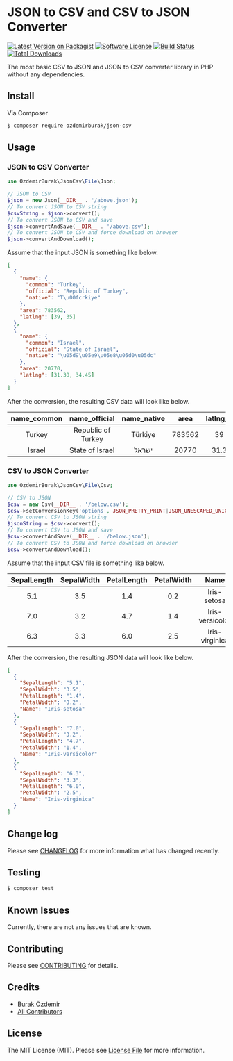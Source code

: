 # JSON to CSV and CSV to JSON Converter

[![Latest Version on Packagist][ico-version]][link-packagist]
[![Software License][ico-license]](LICENSE.md)
[![Build Status][ico-travis]][link-travis]
[![Total Downloads][ico-downloads]][link-downloads]

The most basic CSV to JSON and JSON to CSV converter library in PHP without any dependencies.

## Install

Via Composer

``` bash
$ composer require ozdemirburak/json-csv
```

## Usage

### JSON to CSV Converter

``` php
use OzdemirBurak\JsonCsv\File\Json;

// JSON to CSV
$json = new Json(__DIR__ . '/above.json');
// To convert JSON to CSV string
$csvString = $json->convert();
// To convert JSON to CSV and save
$json->convertAndSave(__DIR__ . '/above.csv');
// To convert JSON to CSV and force download on browser
$json->convertAndDownload();
```

Assume that the input JSON is something like below. 

```json
[
  {
    "name": {
      "common": "Turkey",
      "official": "Republic of Turkey",
      "native": "T\u00fcrkiye"
    },
    "area": 783562,
    "latlng": [39, 35]
  },
  {
    "name": {
      "common": "Israel",
      "official": "State of Israel",
      "native": "\u05d9\u05e9\u05e8\u05d0\u05dc"
    },
    "area": 20770,
    "latlng": [31.30, 34.45]
  }
]
```

After the conversion, the resulting CSV data will look like below.

**name\_common**|**name\_official**|**name\_native**|**area**|**latlng\_0**|**latlng\_1**
:-----:|:-----:|:-----:|:-----:|:-----:|:-----:
Turkey|Republic of Turkey|Türkiye|783562|39|35
Israel|State of Israel|ישראל|20770|31.3|34.45


### CSV to JSON Converter

``` php
use OzdemirBurak\JsonCsv\File\Csv;

// CSV to JSON
$csv = new Csv(__DIR__ . '/below.csv');
$csv->setConversionKey('options', JSON_PRETTY_PRINT|JSON_UNESCAPED_UNICODE|JSON_UNESCAPED_SLASHES);
// To convert CSV to JSON string
$jsonString = $csv->convert();
// To convert CSV to JSON and save
$csv->convertAndSave(__DIR__ . '/below.json');
// To convert CSV to JSON and force download on browser
$csv->convertAndDownload();
```

Assume that the input CSV file is something like below. 

**SepalLength**|**SepalWidth**|**PetalLength**|**PetalWidth**|**Name**
:-----:|:-----:|:-----:|:-----:|:-----:
5.1|3.5|1.4|0.2|Iris-setosa                       
7.0|3.2|4.7|1.4|Iris-versicolor                   
6.3|3.3|6.0|2.5|Iris-virginica

After the conversion, the resulting JSON data will look like below.

```json
[
  {
    "SepalLength": "5.1",
    "SepalWidth": "3.5",
    "PetalLength": "1.4",
    "PetalWidth": "0.2",
    "Name": "Iris-setosa"
  },
  {
    "SepalLength": "7.0",
    "SepalWidth": "3.2",
    "PetalLength": "4.7",
    "PetalWidth": "1.4",
    "Name": "Iris-versicolor"
  },
  {
    "SepalLength": "6.3",
    "SepalWidth": "3.3",
    "PetalLength": "6.0",
    "PetalWidth": "2.5",
    "Name": "Iris-virginica"
  }
]
```

## Change log

Please see [CHANGELOG](CHANGELOG.md) for more information what has changed recently.

## Testing

``` bash
$ composer test
```

## Known Issues

Currently, there are not any issues that are known.

## Contributing

Please see [CONTRIBUTING](CONTRIBUTING.md) for details.

## Credits

- [Burak Özdemir][link-author]
- [All Contributors][link-contributors]

## License

The MIT License (MIT). Please see [License File](LICENSE.md) for more information.

[ico-version]: https://img.shields.io/packagist/v/ozdemirburak/json-csv.svg?style=flat-square
[ico-license]: https://img.shields.io/badge/license-MIT-brightgreen.svg?style=flat-square
[ico-travis]: https://img.shields.io/travis/ozdemirburak/json-csv/master.svg?style=flat-square
[ico-downloads]: https://img.shields.io/packagist/dt/ozdemirburak/json-csv.svg?style=flat-square

[link-packagist]: https://packagist.org/packages/ozdemirburak/json-csv
[link-travis]: https://travis-ci.org/ozdemirburak/json-csv
[link-downloads]: https://packagist.org/packages/ozdemirburak/json-csv
[link-author]: https://github.com/ozdemirburak
[link-contributors]: ../../contributors
